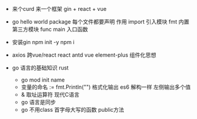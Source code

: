 - 来个curd 来一个框架
    gin + react + vue

- go hello world
    package 每个文件都要声明 作用
    import 引入模块 fmt 内置  第三方模块
    func main 入口函数

- 安装gin
    npm init -y  npm i

- axios 跨vue/react
    react antd  vue element-plus  组件化思想

- go 语言的基础知识  rust
    - go  mod init name
    - 变量的命名
        :=
        fmt.Println("") 格式化输出
        es6 解构一样 左侧输出多个值
    - & 取址运算符
        现代C语言
    - go 语言是同步
    - go 不用class
        首字母大写的函数 public方法
        

